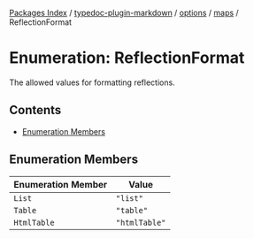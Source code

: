 [Packages Index](../../../../../README.md) / [typedoc-plugin-markdown](../../../../README.md) / [options](../../../README.md) / [maps](../README.md) / ReflectionFormat

# Enumeration: ReflectionFormat

The allowed values for formatting reflections.

## Contents

* [Enumeration Members](#enumeration-members)

## Enumeration Members

| Enumeration Member | Value         |
| ------------------ | ------------- |
| `List`             | `"list"`      |
| `Table`            | `"table"`     |
| `HtmlTable`        | `"htmlTable"` |
